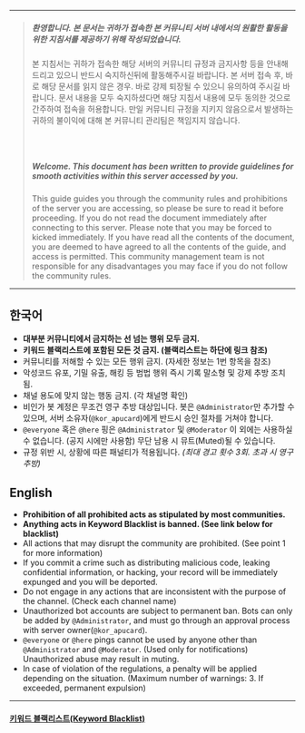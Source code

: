 -----
> ##### 환영합니다. 본 문서는 귀하가 접속한 본 커뮤니티 서버 내에서의 원활한 활동을 위한 지침서를 제공하기 위해 작성되었습니다.
> 본 지침서는 귀하가 접속한 해당 서버의 커뮤니티 규정과 금지사항 등을 안내해드리고 있으니 반드시 숙지하신뒤에 활동해주시길 바랍니다.
> 본 서버 접속 후, 바로 해당 문서를 읽지 않은 경우. 바로 강제 퇴장될 수 있으니 유의하여 주시길 바랍니다.
> 문서 내용을 모두 숙지하셨다면 해당 지침서 내용에 모두 동의한 것으로 간주하여 접속을 허용합니다.
> 만일 커뮤니티 규정을 지키지 않음으로서 발생하는 귀하의 불이익에 대해 본 커뮤니티 관리팀은 책임지지 않습니다.
> ##### 　
> ##### Welcome. This document has been written to provide guidelines for smooth activities within this server accessed by you.
> This guide guides you through the community rules and prohibitions of the server you are accessing, so please be sure to read it before proceeding.
> If you do not read the document immediately after connecting to this server. Please note that you may be forced to kicked immediately.
> If you have read all the contents of the document, you are deemed to have agreed to all the contents of the guide, and access is permitted.
> This community management team is not responsible for any disadvantages you may face if you do not follow the community rules.
-----

## 한국어
- **대부분 커뮤니티에서 금지하는 선 넘는 행위 모두 금지.**
- **키워드 블랙리스트에 포함된 모든 것 금지. (블랙리스트는 하단에 링크 참조)**
- 커뮤니티를 저해할 수 있는 모든 행위 금지. (자세한 정보는 1번 항목을 참조)
- 악성코드 유포, 기밀 유출, 해킹 등 범법 행위 즉시 기록 말소형 및 강제 추방 조치 됨.
- 채널 용도에 맞지 않는 행동 금지. (각 채널명 확인)
- 비인가 봇 계정은 무조건 영구 추방 대상입니다. 봇은 `@Administrator`만 추가할 수 있으며, 서버 소유자(`@kor_apucard`)에게 반드시 승인 절차를 거쳐야 합니다.
- `@everyone` 혹은 `@here` 핑은 `@Administrator` 및 `@Moderator` 이 외에는 사용하실 수 없습니다. (공지 시에만 사용함) 무단 남용 시 뮤트(Muted)될 수 있습니다.
- 규정 위반 시, 상황에 따른 패널티가 적용됩니다. *(최대 경고 횟수 3회. 초과 시 영구 추방)*

## English
- **Prohibition of all prohibited acts as stipulated by most communities.**
- **Anything acts in Keyword Blacklist is banned. (See link below for blacklist)**
- All actions that may disrupt the community are prohibited. (See point 1 for more information)
- If you commit a crime such as distributing malicious code, leaking confidential information, or hacking, your record will be immediately expunged and you will be deported.
- Do not engage in any actions that are inconsistent with the purpose of the channel. (Check each channel name)
- Unauthorized bot accounts are subject to permanent ban. Bots can only be added by `@Administrator`, and must go through an approval process with server owner(`@kor_apucard`).
- `@everyone` or `@here` pings cannot be used by anyone other than `@Administrator` and `@Moderator`. (Used only for notifications) Unauthorized abuse may result in muting.
- In case of violation of the regulations, a penalty will be applied depending on the situation. (Maximum number of warnings: 3. If exceeded, permanent expulsion)
-----
#### [키워드 블랙리스트(Keyword Blacklist)](https://github.com/korAPUcard/korAPUcard/blob/main/KEYWORD_BLACKLIST.md)
